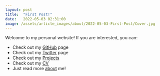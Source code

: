 ```yaml
---
layout: post
title:  "First Post!"
date:   2022-05-03 02:31:00
image: /assets/article_images/about/2022-05-03-First-Post/Cover.jpg
---
```


Welcome to my personal website! 
If you are interested, you can:
- Check out my [GitHub][github] page    
- Check out my [Twitter][twitter] page
- Check out my [Projects][projects]
- Check out my [CV][cv]
- Just read more [about][about] me!

[github]: https://www.github.com/HomayoonAlimohammadi
[about]: https://homayoonalimohammadi.github.io/about/
[twitter]: https://twitter.com/HomayoonAlm
[projects]: https://homayoonalimohammadi.github.io/projects/
[cv]: https://homayoonalimohammadi.github.io/cv/
